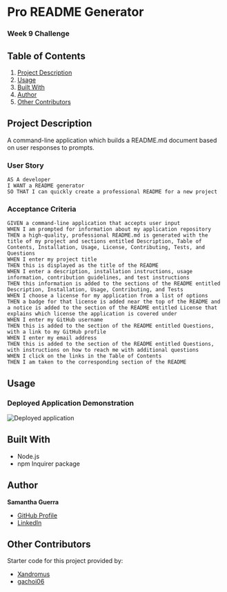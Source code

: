 # Pro README Generator
### Week 9 Challenge

## Table of Contents
1. [Project Description](#project-description)
2. [Usage](#usage)
3. [Built With](#built-with)
4. [Author](#author)
5. [Other Contributors](#other-contributors)

## Project Description
A command-line application which builds a README.md document based on user responses to prompts.
### User Story
```
AS A developer
I WANT a README generator
SO THAT I can quickly create a professional README for a new project
```
### Acceptance Criteria
```
GIVEN a command-line application that accepts user input
WHEN I am prompted for information about my application repository
THEN a high-quality, professional README.md is generated with the title of my project and sections entitled Description, Table of Contents, Installation, Usage, License, Contributing, Tests, and Questions
WHEN I enter my project title
THEN this is displayed as the title of the README
WHEN I enter a description, installation instructions, usage information, contribution guidelines, and test instructions
THEN this information is added to the sections of the README entitled Description, Installation, Usage, Contributing, and Tests
WHEN I choose a license for my application from a list of options
THEN a badge for that license is added near the top of the README and a notice is added to the section of the README entitled License that explains which license the application is covered under
WHEN I enter my GitHub username
THEN this is added to the section of the README entitled Questions, with a link to my GitHub profile
WHEN I enter my email address
THEN this is added to the section of the README entitled Questions, with instructions on how to reach me with additional questions
WHEN I click on the links in the Table of Contents
THEN I am taken to the corresponding section of the README
```
## Usage
### Deployed Application Demonstration
![Deployed application](./utils/shortened-demo.gif)

## Built With
* Node.js
* npm Inquirer package

## Author
**Samantha Guerra**
- [GitHub Profile](https://github.com/Sam-Antics)
- [LinkedIn](https://www.linkedin.com/in/seguerra/)

## Other Contributors
Starter code for this project provided by:</br> 
- [Xandromus](https://github.com/Xandromus)
- [gachoi06](https://github.com/gachoi06)
